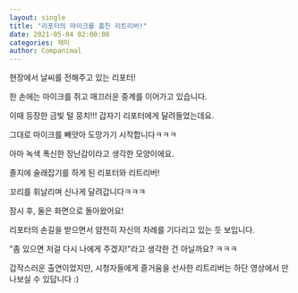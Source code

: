 ```yaml
---
layout: single
title: "리포터의 마이크를 훔친 리트리버!"
date: 2021-05-04 02:00:00
categories: 재미
author: Companimal
---
```


현장에서 날씨를 전해주고 있는 리포터!

한 손에는 마이크를 쥐고 매끄러운 중계를 이어가고 있습니다.

이때 등장한 금빛 털 뭉치!!! 갑자기 리포터에게 달려들었는데요.

그대로 마이크를 빼앗아 도망가기 시작합니다ㅋㅋㅋ

아마 녹색 폭신한 장난감이라고 생각한 모양이에요.

졸지에 술래잡기를 하게 된 리포터와 리트리버!

꼬리를 휘날리며 신나게 달려갑니다ㅋㅋㅋ

잠시 후, 둘은 화면으로 돌아왔어요!

리포터의 손길을 받으면서 얌전히 자신의 차례를 기다리고 있는 듯 보입니다.

"좀 있으면 저걸 다시 나에게 주겠지!"라고 생각한 건 아닐까요? ㅋㅋㅋ

갑작스러운 출연이었지만, 시청자들에게 즐거움을 선사한 리트리버는 하단 영상에서 만나보실 수 있답니다 :)
